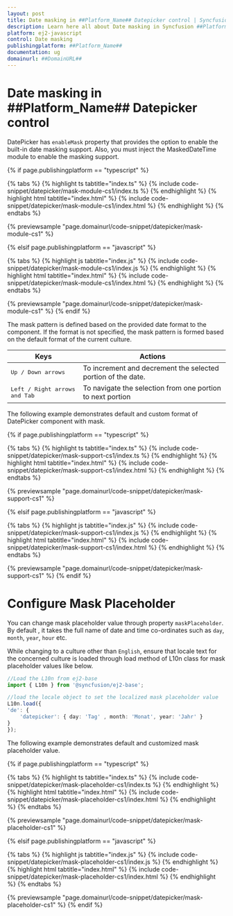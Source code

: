 ```yaml
---
layout: post
title: Date masking in ##Platform_Name## Datepicker control | Syncfusion
description: Learn here all about Date masking in Syncfusion ##Platform_Name## Datepicker control of Syncfusion Essential JS 2 and more.
platform: ej2-javascript
control: Date masking 
publishingplatform: ##Platform_Name##
documentation: ug
domainurl: ##DomainURL##
---
```


# Date masking in ##Platform_Name## Datepicker control

DatePicker has `enableMask` property that provides the option to enable the built-in date masking support. Also, you must inject the MaskedDateTime module to enable the masking support.

{% if page.publishingplatform == "typescript" %}

 {% tabs %}
{% highlight ts tabtitle="index.ts" %}
{% include code-snippet/datepicker/mask-module-cs1/index.ts %}
{% endhighlight %}
{% highlight html tabtitle="index.html" %}
{% include code-snippet/datepicker/mask-module-cs1/index.html %}
{% endhighlight %}
{% endtabs %}
        
{% previewsample "page.domainurl/code-snippet/datepicker/mask-module-cs1" %}

{% elsif page.publishingplatform == "javascript" %}

{% tabs %}
{% highlight js tabtitle="index.js" %}
{% include code-snippet/datepicker/mask-module-cs1/index.js %}
{% endhighlight %}
{% highlight html tabtitle="index.html" %}
{% include code-snippet/datepicker/mask-module-cs1/index.html %}
{% endhighlight %}
{% endtabs %}

{% previewsample "page.domainurl/code-snippet/datepicker/mask-module-cs1" %}
{% endif %}

The mask pattern is defined based on the provided date format to the component. If the format is not specified, the mask pattern is formed based on the default format of the current culture.

| **Keys** | **Actions** |
| --- | --- |
| <kbd>Up / Down arrows</kbd> | To increment and decrement the selected portion of the date. |
| <kbd>Left / Right arrows and Tab</kbd> | To navigate the selection from one portion to next portion |

The following example demonstrates default and custom format of DatePicker component with mask.

{% if page.publishingplatform == "typescript" %}

 {% tabs %}
{% highlight ts tabtitle="index.ts" %}
{% include code-snippet/datepicker/mask-support-cs1/index.ts %}
{% endhighlight %}
{% highlight html tabtitle="index.html" %}
{% include code-snippet/datepicker/mask-support-cs1/index.html %}
{% endhighlight %}
{% endtabs %}
        
{% previewsample "page.domainurl/code-snippet/datepicker/mask-support-cs1" %}

{% elsif page.publishingplatform == "javascript" %}

{% tabs %}
{% highlight js tabtitle="index.js" %}
{% include code-snippet/datepicker/mask-support-cs1/index.js %}
{% endhighlight %}
{% highlight html tabtitle="index.html" %}
{% include code-snippet/datepicker/mask-support-cs1/index.html %}
{% endhighlight %}
{% endtabs %}

{% previewsample "page.domainurl/code-snippet/datepicker/mask-support-cs1" %}
{% endif %}

# Configure Mask Placeholder

You can change mask placeholder value through property `maskPlaceholder`. By default , it takes the full name of date and time co-ordinates such as `day`, `month`, `year`, `hour` etc.

While changing to a culture other than `English`, ensure that locale text for the concerned culture is loaded through load method of L10n class for mask placeholder values like below.

```ts
//Load the L10n from ej2-base
import { L10n } from '@syncfusion/ej2-base';

//load the locale object to set the localized mask placeholder value
L10n.load({
'de': {
    'datepicker': { day: 'Tag' , month: 'Monat', year: 'Jahr' }
}
});

```

The following example demonstrates default and customized mask placeholder value.

{% if page.publishingplatform == "typescript" %}

 {% tabs %}
{% highlight ts tabtitle="index.ts" %}
{% include code-snippet/datepicker/mask-placeholder-cs1/index.ts %}
{% endhighlight %}
{% highlight html tabtitle="index.html" %}
{% include code-snippet/datepicker/mask-placeholder-cs1/index.html %}
{% endhighlight %}
{% endtabs %}
        
{% previewsample "page.domainurl/code-snippet/datepicker/mask-placeholder-cs1" %}

{% elsif page.publishingplatform == "javascript" %}

{% tabs %}
{% highlight js tabtitle="index.js" %}
{% include code-snippet/datepicker/mask-placeholder-cs1/index.js %}
{% endhighlight %}
{% highlight html tabtitle="index.html" %}
{% include code-snippet/datepicker/mask-placeholder-cs1/index.html %}
{% endhighlight %}
{% endtabs %}

{% previewsample "page.domainurl/code-snippet/datepicker/mask-placeholder-cs1" %}
{% endif %}
